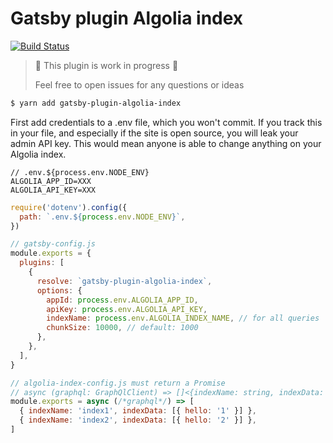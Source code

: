# Gatsby plugin Algolia index

[![Build Status](https://travis-ci.org/kdichev/gatsby-plugin-algolia-index.svg?branch=master)](https://travis-ci.org/kdichev/gatsby-plugin-algolia-index)

> 🚧 This plugin is work in progress 🚧
>
> Feel free to open issues for any questions or ideas

```sh
$ yarn add gatsby-plugin-algolia-index
```

First add credentials to a .env file, which you won't commit. If you track this in your file, and especially if the site is open source, you will leak your admin API key. This would mean anyone is able to change anything on your Algolia index.

```env
// .env.${process.env.NODE_ENV}
ALGOLIA_APP_ID=XXX
ALGOLIA_API_KEY=XXX
```

```js
require('dotenv').config({
  path: `.env.${process.env.NODE_ENV}`,
})

// gatsby-config.js
module.exports = {
  plugins: [
    {
      resolve: `gatsby-plugin-algolia-index`,
      options: {
        appId: process.env.ALGOLIA_APP_ID,
        apiKey: process.env.ALGOLIA_API_KEY,
        indexName: process.env.ALGOLIA_INDEX_NAME, // for all queries
        chunkSize: 10000, // default: 1000
      },
    },
  ],
}

// algolia-index-config.js must return a Promise
// async (graphql: GraphQlClient) => []<{indexName: string, indexData: []<any>}>
module.exports = async (/*graphql*/) => [
  { indexName: 'index1', indexData: [{ hello: '1' }] },
  { indexName: 'index2', indexData: [{ hello: '2' }] },
]
```
